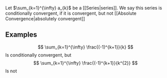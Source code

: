 Let $\sum_{k=1}^{\infty} a_{k}$ be a [[Series|series]]. We say this series is conditionally convergent, if it is convergent, but not [[Absolute Convergence|absolutely convergent]]
## Examples
$$
\sum_{k=1}^{\infty} \frac{(-1)^{k+1}}{k} 
$$
Is conditionally convergent, but
$$
\sum_{k=1}^{\infty} \frac{(-1)^{k+1}}{k^{2}} 
$$
Is not